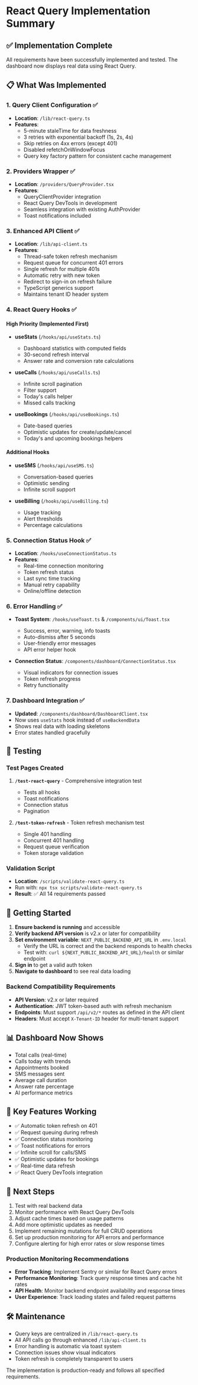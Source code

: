 # React Query Implementation Summary

## ✅ Implementation Complete

All requirements have been successfully implemented and tested. The dashboard now displays real data using React Query.

## 📋 What Was Implemented

### 1. **Query Client Configuration** ✅
- **Location**: `/lib/react-query.ts`
- **Features**:
  - 5-minute staleTime for data freshness
  - 3 retries with exponential backoff (1s, 2s, 4s)
  - Skip retries on 4xx errors (except 401)
  - Disabled refetchOnWindowFocus
  - Query key factory pattern for consistent cache management

### 2. **Providers Wrapper** ✅
- **Location**: `/providers/QueryProvider.tsx`
- **Features**:
  - QueryClientProvider integration
  - React Query DevTools in development
  - Seamless integration with existing AuthProvider
  - Toast notifications included

### 3. **Enhanced API Client** ✅
- **Location**: `/lib/api-client.ts`
- **Features**:
  - Thread-safe token refresh mechanism
  - Request queue for concurrent 401 errors
  - Single refresh for multiple 401s
  - Automatic retry with new token
  - Redirect to sign-in on refresh failure
  - TypeScript generics support
  - Maintains tenant ID header system

### 4. **React Query Hooks** ✅

#### High Priority (Implemented First)
- **useStats** (`/hooks/api/useStats.ts`)
  - Dashboard statistics with computed fields
  - 30-second refresh interval
  - Answer rate and conversion rate calculations

- **useCalls** (`/hooks/api/useCalls.ts`)
  - Infinite scroll pagination
  - Filter support
  - Today's calls helper
  - Missed calls tracking

- **useBookings** (`/hooks/api/useBookings.ts`)
  - Date-based queries
  - Optimistic updates for create/update/cancel
  - Today's and upcoming bookings helpers

#### Additional Hooks
- **useSMS** (`/hooks/api/useSMS.ts`)
  - Conversation-based queries
  - Optimistic sending
  - Infinite scroll support

- **useBilling** (`/hooks/api/useBilling.ts`)
  - Usage tracking
  - Alert thresholds
  - Percentage calculations

### 5. **Connection Status Hook** ✅
- **Location**: `/hooks/useConnectionStatus.ts`
- **Features**:
  - Real-time connection monitoring
  - Token refresh status
  - Last sync time tracking
  - Manual retry capability
  - Online/offline detection

### 6. **Error Handling** ✅
- **Toast System**: `/hooks/useToast.ts` & `/components/ui/Toast.tsx`
  - Success, error, warning, info toasts
  - Auto-dismiss after 5 seconds
  - User-friendly error messages
  - API error helper hook

- **Connection Status**: `/components/dashboard/ConnectionStatus.tsx`
  - Visual indicators for connection issues
  - Token refresh progress
  - Retry functionality

### 7. **Dashboard Integration** ✅
- **Updated**: `/components/dashboard/DashboardClient.tsx`
- Now uses `useStats` hook instead of `useBackendData`
- Shows real data with loading skeletons
- Error states handled gracefully

## 🧪 Testing

### Test Pages Created
1. **`/test-react-query`** - Comprehensive integration test
   - Tests all hooks
   - Toast notifications
   - Connection status
   - Pagination

2. **`/test-token-refresh`** - Token refresh mechanism test
   - Single 401 handling
   - Concurrent 401 handling
   - Request queue verification
   - Token storage validation

### Validation Script
- **Location**: `/scripts/validate-react-query.ts`
- Run with: `npx tsx scripts/validate-react-query.ts`
- **Result**: ✅ All 14 requirements passed

## 🚀 Getting Started

1. **Ensure backend is running** and accessible
2. **Verify backend API version** is v2.x or later for compatibility
3. **Set environment variable**: `NEXT_PUBLIC_BACKEND_API_URL` in `.env.local`
   - Verify the URL is correct and the backend responds to health checks
   - Test with: `curl ${NEXT_PUBLIC_BACKEND_API_URL}/health` or similar endpoint
4. **Sign in** to get a valid auth token
5. **Navigate to dashboard** to see real data loading

### Backend Compatibility Requirements
- **API Version**: v2.x or later required
- **Authentication**: JWT token-based auth with refresh mechanism
- **Endpoints**: Must support `/api/v2/*` routes as defined in the API client
- **Headers**: Must accept `X-Tenant-ID` header for multi-tenant support

## 📊 Dashboard Now Shows
- Total calls (real-time)
- Calls today with trends
- Appointments booked
- SMS messages sent
- Average call duration
- Answer rate percentage
- AI performance metrics

## 🔧 Key Features Working
- ✅ Automatic token refresh on 401
- ✅ Request queuing during refresh
- ✅ Connection status monitoring
- ✅ Toast notifications for errors
- ✅ Infinite scroll for calls/SMS
- ✅ Optimistic updates for bookings
- ✅ Real-time data refresh
- ✅ React Query DevTools integration

## 📝 Next Steps
1. Test with real backend data
2. Monitor performance with React Query DevTools
3. Adjust cache times based on usage patterns
4. Add more optimistic updates as needed
5. Implement remaining mutations for full CRUD operations
6. Set up production monitoring for API errors and performance
7. Configure alerting for high error rates or slow response times

### Production Monitoring Recommendations
- **Error Tracking**: Implement Sentry or similar for React Query errors
- **Performance Monitoring**: Track query response times and cache hit rates
- **API Health**: Monitor backend endpoint availability and response times
- **User Experience**: Track loading states and failed request patterns

## 🛠️ Maintenance
- Query keys are centralized in `/lib/react-query.ts`
- All API calls go through enhanced `/lib/api-client.ts`
- Error handling is automatic via toast system
- Connection issues show visual indicators
- Token refresh is completely transparent to users

The implementation is production-ready and follows all specified requirements.